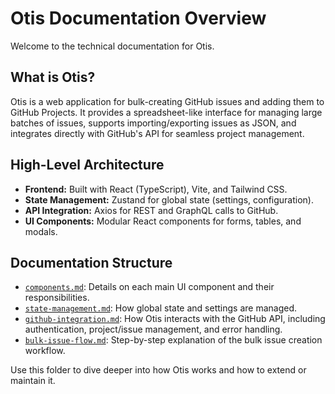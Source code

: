 # Otis Documentation Overview

Welcome to the technical documentation for Otis.

## What is Otis?

Otis is a web application for bulk-creating GitHub issues and adding them to GitHub Projects. It provides a spreadsheet-like interface for managing large batches of issues, supports importing/exporting issues as JSON, and integrates directly with GitHub's API for seamless project management.

## High-Level Architecture

- **Frontend:** Built with React (TypeScript), Vite, and Tailwind CSS.
- **State Management:** Zustand for global state (settings, configuration).
- **API Integration:** Axios for REST and GraphQL calls to GitHub.
- **UI Components:** Modular React components for forms, tables, and modals.

## Documentation Structure

- [`components.md`](./components.md): Details on each main UI component and their responsibilities.
- [`state-management.md`](./state-management.md): How global state and settings are managed.
- [`github-integration.md`](./github-integration.md): How Otis interacts with the GitHub API, including authentication, project/issue management, and error handling.
- [`bulk-issue-flow.md`](./bulk-issue-flow.md): Step-by-step explanation of the bulk issue creation workflow.

Use this folder to dive deeper into how Otis works and how to extend or maintain it.
